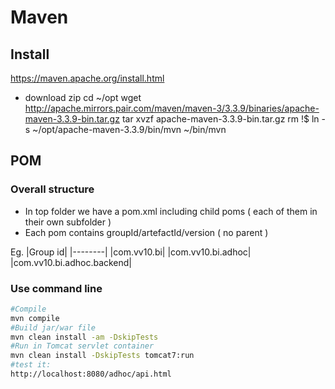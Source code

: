 
# Maven

## Install

https://maven.apache.org/install.html

- download zip
cd ~/opt
wget http://apache.mirrors.pair.com/maven/maven-3/3.3.9/binaries/apache-maven-3.3.9-bin.tar.gz
tar xvzf apache-maven-3.3.9-bin.tar.gz
rm !$
ln -s ~/opt/apache-maven-3.3.9/bin/mvn ~/bin/mvn

## POM


### Overall structure

- In top folder we have a pom.xml including child poms ( each of them in their own subfolder ) 
- Each pom contains groupId/artefactId/version ( no parent )

Eg. 
|Group id|
|--------|
|com.vv10.bi|
|com.vv10.bi.adhoc|
|com.vv10.bi.adhoc.backend|

### Use command line

~~~sh
#Compile
mvn compile
#Build jar/war file
mvn clean install -am -DskipTests
#Run in Tomcat servlet container
mvn clean install -DskipTests tomcat7:run
#test it:
http://localhost:8080/adhoc/api.html
~~~

